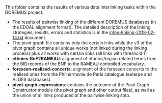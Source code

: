 This folder contains the results of various data interlinking tasks within the DOREMUS project:

- The results of pairwise linking of the different DOREMUS databases (in the EDOAL alignment format). The detailed description of the linking strategies, results, errors and statistics is in the [infos-linking-2018-02-14.txt](infos-linking-2018-02-14.txt) document.
- The pivot graph file contains only the certain links while the v3 of the pivot graph contains all unique works (not linked during the linking process) plus all works with certain links (all links with threshold 1)
- **ethnies-BnF2RAMEAU**: alignment of ethnics/region related terms from the BIB records of the BNF to the RAMEAU controlled vocabulary.
- **foreseen-realised-concerts**: alignment of the foreseen concerts to the realised ones from the Philharmonie de Paris catalogue (euterpe and ALOES databases).
- **pivot-graph-expressions**: contains the outcome of the Pivot Graph Constructor module (the pivot graph and other output files), as well as the union of all links produced at the pairwise linking step.

